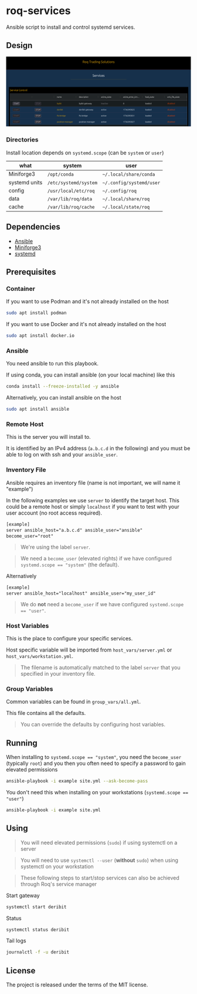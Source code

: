 # roq-services

Ansible script to install and control systemd services.


## Design

![UI](/static/images/service-manager.png)


### Directories

Install location depends on `systemd.scope` (can be `system` or `user`)

| what | system | user |
| --- | --- | --- |
| Miniforge3 | `/opt/conda` | `~/.local/share/conda` |
| systemd units | `/etc/systemd/system` | `~/.config/systemd/user` |
| config | `/usr/local/etc/roq` | `~/.config/roq` |
| data | `/var/lib/roq/data` | `~/.local/share/roq` |
| cache | `/var/lib/roq/cache` | `~/.local/state/roq` |


## Dependencies

* [Ansible](https://www.ansible.com/)
* [Miniforge3](https://github.com/conda-forge/miniforge)
* [systemd](https://systemd.io/)


## Prerequisites

### Container

If you want to use Podman and it's not already installed on the host

```bash
sudo apt install podman
```

If you want to use Docker and it's not already installed on the host

```bash
sudo apt install docker.io
```

### Ansible

You need ansible to run this playbook.

If using conda, you can install ansible (on your local machine) like this

```bash
conda install --freeze-installed -y ansible
```

Alternatively, you can install ansible on the host

```bash
sudo apt install ansible
```

### Remote Host

This is the server you will install to.

It is identified by an IPv4 address (`a.b.c.d` in the following) and you must be able to log on with ssh and your `ansible_user`.


### Inventory File

Ansible requires an inventory file (name is not important, we will name it "example")

In the following examples we use `server` to identify the target host.
This could be a remote host or simply `localhost` if you want to test with your user account (no root access required).

```
[example]
server ansible_host="a.b.c.d" ansible_user="ansible" become_user="root"
```

> We're using the label `server`.

> We need a `become_user` (elevated rights) if we have configured `systemd.scope == "system"` (the default).

Alternatively

```
[example]
server ansible_host="localhost" ansible_user="my_user_id"
```

> We do **not** need a `become_user` if we have configured `systemd.scope == "user"`.


### Host Variables

This is the place to configure your specific services.

Host specific variable will be imported from `host_vars/server.yml` or `host_vars/workstation.yml`.

> The filename is automatically matched to the label `server` that you specified in your inventory file.

### Group Variables

Common variables can be found in `group_vars/all.yml`.

This file contains all the defaults.

> You can override the defaults by configuring host variables.


## Running

When installing to `systemd.scope == "system"`, you need the `become_user` (typically `root`) and you then you often need to
specify a password to gain elevated permissions

```bash
ansible-playbook -i example site.yml --ask-become-pass
```

You don't need this when installing on your workstations (`systemd.scope == "user"`)

```bash
ansible-playbook -i example site.yml
```


## Using

> You will need elevated permissions (`sudo`) if using systemctl on a server

> You will need to use `systemctl --user` (**without** `sudo`) when using systemctl on your workstation

> These following steps to start/stop services can also be achieved through Roq's service manager

Start gateway

```bash
systemctl start deribit
```

Status

```bash
systemctl status deribit
```

Tail logs

```bash
journalctl -f -u deribit
```


## License

The project is released under the terms of the MIT license.

